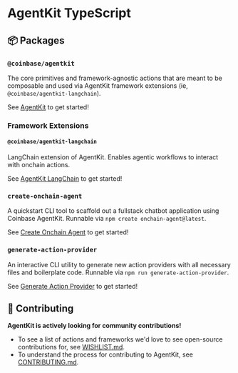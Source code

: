 # AgentKit TypeScript

## 📦 Packages

### `@coinbase/agentkit`

The core primitives and framework-agnostic actions that are meant to be composable and used via AgentKit framework extensions (ie, `@coinbase/agentkit-langchain`).

See [AgentKit](./agentkit/README.md) to get started!

### Framework Extensions

#### `@coinbase/agentkit-langchain`

LangChain extension of AgentKit. Enables agentic workflows to interact with onchain actions.

See [AgentKit LangChain](./framework-extensions/langchain/README.md) to get started!

### `create-onchain-agent`

A quickstart CLI tool to scaffold out a fullstack chatbot application using Coinbase AgentKit. Runnable via `npm create onchain-agent@latest`.

See [Create Onchain Agent](./create-onchain-agent/README.md) to get started!

### `generate-action-provider`

An interactive CLI utility to generate new action providers with all necessary files and boilerplate code. Runnable via `npm run generate-action-provider`.

See [Generate Action Provider](./agentkit/scripts/generate-action-provider/README.md) to get started!

## 🤝 Contributing

**AgentKit is actively looking for community contributions!**

- To see a list of actions and frameworks we'd love to see open-source contributions for, see [WISHLIST.md](../WISHLIST.md).
- To understand the process for contributing to AgentKit, see [CONTRIBUTING.md](../CONTRIBUTING.md).